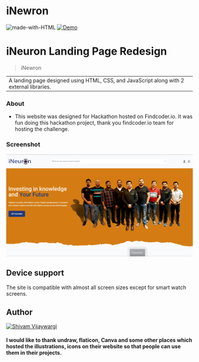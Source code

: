 # iNewron

![made-with-HTML](https://img.shields.io/badge/Made%20with-HTML%20&%20CSS-blue?style=for-the-badge)
[![Demo](https://img.shields.io/badge/See%20Demo-Visit-green?style=for-the-badge&logo=web)](https://inewron.netlify.app/)

# iNeuron Landing Page Redesign

> iNewron

<table>
<tr>
<td>
  A landing page designed using HTML, CSS, and JavaScript along with 2 external libraries.
</td>
</tr>
</table>

### About

- This website was designed for Hackathon hosted on Findcoder.io. It was fun doing this hackathon project, thank you findcoder.io team for hosting the challenge.

### Screenshot

![7](./iNewron.png)

## Device support

The site is compatible with almost all screen sizes except for smart watch screens.

## Author

<a href="https://github.com/shivamvijaywargi"> <img src="https://github.com/shivamvijaywargi.png" alt="Shivam Vijaywargi" style="width:50px;"/></a>

#### I would like to thank undraw, flaticon, Canva and some other places which hosted the illustrations, icons on their website so that people can use them in their projects.
